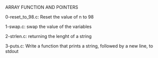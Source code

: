 ARRAY FUNCTION AND POINTERS

0-reset_to_98.c: Reset the value of n to 98

1-swap.c: swap the value of the variables

2-strlen.c: returning the lenght of a string

3-puts.c: Write a function that prints a string, followed by a new line, to stdout
